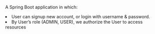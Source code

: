 A Spring Boot application in which:


<li>User can signup new account, or login with username & password.
<li>By User’s role (ADMIN, USER), we authorize the User to access resources

